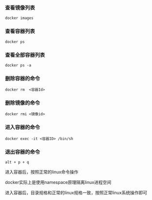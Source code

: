 ### 查看镜像列表

```shell
docker images
```



### 查看容器列表

```shell
docker ps
```

### 查看全部容器列表

```shell
docker ps -a
```

### 删除容器的命令

```shell
docker rm  <容器Id>
```

### 删除镜像的命令

```shell
docker rmi <镜像id>
```

### 进入容器的命令

```shell
docker exec -it <容器ID> /bin/sh
```

### 退出容器的命令

```shell
alt + p + q
```



进入容器后，按照正常的linux命令操作

docker实际上是使用namespace原理隔离linux进程空间

进入容器后，目录规格和正常的linux规格一致，按照正常linux系统操作即可